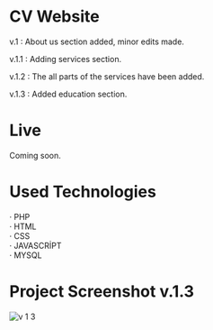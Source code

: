 # CV Website

v.1   : About us section added, minor edits made.

v.1.1 : Adding services section.

v.1.2 : The all parts of the services have been added.

v.1.3 : Added education section.

# Live

Coming soon.

# Used Technologies

· PHP<br>
· HTML<br>
· CSS<br>
· JAVASCRİPT<br>
· MYSQL<br>

# Project Screenshot v.1.3
![v 1 3](https://user-images.githubusercontent.com/40199261/124993142-9d87ef80-e04c-11eb-9062-fc8f111ad284.png)

 
